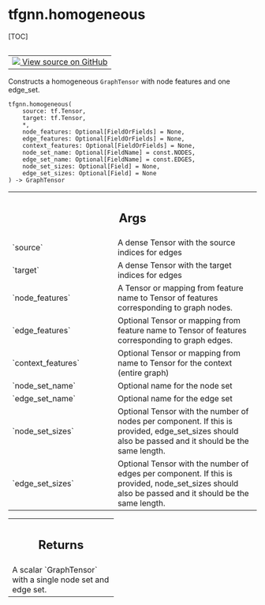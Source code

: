 # tfgnn.homogeneous

[TOC]

<!-- Insert buttons and diff -->

<table class="tfo-notebook-buttons tfo-api nocontent" align="left">
<td>
  <a target="_blank" href="https://github.com/tensorflow/gnn/tree/master/tensorflow_gnn/graph/graph_tensor.py#L1473-L1552">
    <img src="https://www.tensorflow.org/images/GitHub-Mark-32px.png" />
    View source on GitHub
  </a>
</td>
</table>

Constructs a homogeneous `GraphTensor` with node features and one edge_set.

<pre class="devsite-click-to-copy prettyprint lang-py tfo-signature-link">
<code>tfgnn.homogeneous(
    source: tf.Tensor,
    target: tf.Tensor,
    *,
    node_features: Optional[FieldOrFields] = None,
    edge_features: Optional[FieldOrFields] = None,
    context_features: Optional[FieldOrFields] = None,
    node_set_name: Optional[FieldName] = const.NODES,
    edge_set_name: Optional[FieldName] = const.EDGES,
    node_set_sizes: Optional[Field] = None,
    edge_set_sizes: Optional[Field] = None
) -> GraphTensor
</code></pre>

<!-- Placeholder for "Used in" -->

<!-- Tabular view -->
 <table class="responsive fixed orange">
<colgroup><col width="214px"><col></colgroup>
<tr><th colspan="2"><h2 class="add-link">Args</h2></th></tr>

<tr>
<td>
`source`<a id="source"></a>
</td>
<td>
A dense Tensor with the source indices for edges
</td>
</tr><tr>
<td>
`target`<a id="target"></a>
</td>
<td>
A dense Tensor with the target indices for edges
</td>
</tr><tr>
<td>
`node_features`<a id="node_features"></a>
</td>
<td>
A Tensor or mapping from feature name to Tensor of features
corresponding to graph nodes.
</td>
</tr><tr>
<td>
`edge_features`<a id="edge_features"></a>
</td>
<td>
Optional Tensor or mapping from feature name to Tensor of
features corresponding to graph edges.
</td>
</tr><tr>
<td>
`context_features`<a id="context_features"></a>
</td>
<td>
Optional Tensor or mapping from name to Tensor for the
context (entire graph)
</td>
</tr><tr>
<td>
`node_set_name`<a id="node_set_name"></a>
</td>
<td>
Optional name for the node set
</td>
</tr><tr>
<td>
`edge_set_name`<a id="edge_set_name"></a>
</td>
<td>
Optional name for the edge set
</td>
</tr><tr>
<td>
`node_set_sizes`<a id="node_set_sizes"></a>
</td>
<td>
Optional Tensor with the number of nodes per component. If
this is provided, edge_set_sizes should also be passed and it should be
the same length.
</td>
</tr><tr>
<td>
`edge_set_sizes`<a id="edge_set_sizes"></a>
</td>
<td>
Optional Tensor with the number of edges per component. If
this is provided, node_set_sizes should also be passed and it should be
the same length.
</td>
</tr>
</table>

<!-- Tabular view -->
 <table class="responsive fixed orange">
<colgroup><col width="214px"><col></colgroup>
<tr><th colspan="2"><h2 class="add-link">Returns</h2></th></tr>
<tr class="alt">
<td colspan="2">
A scalar `GraphTensor` with a single node set and edge set.
</td>
</tr>

</table>
